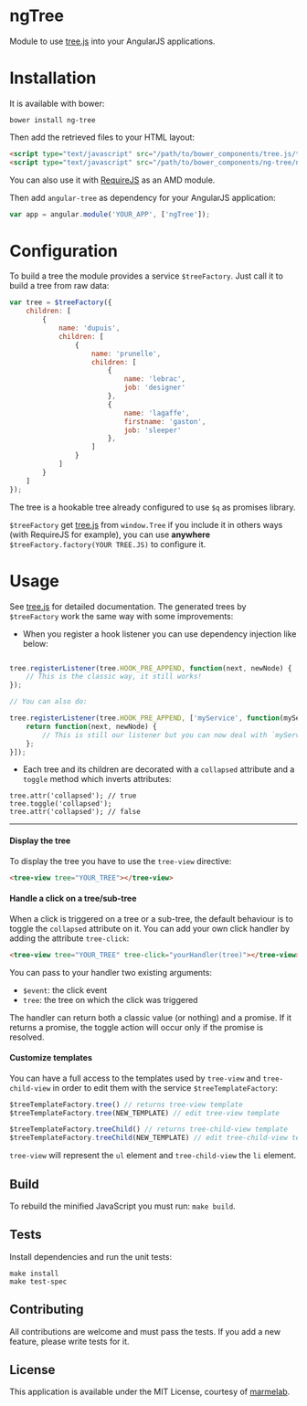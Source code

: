 ngTree
===============

Module to use [tree.js](https://github.com/marmelab/tree.js) into your AngularJS applications.

# Installation

It is available with bower:

```
bower install ng-tree
```

Then add the retrieved files to your HTML layout:

```html
<script type="text/javascript" src="/path/to/bower_components/tree.js/tree.min.js"></script>
<script type="text/javascript" src="/path/to/bower_components/ng-tree/ng-tree.min.js"></script>
```

You can also use it with [RequireJS](http://requirejs.org/) as an AMD module.

Then add `angular-tree` as dependency for your AngularJS application:

```javascript
var app = angular.module('YOUR_APP', ['ngTree']);
```

# Configuration

To build a tree the module provides a service `$treeFactory`. Just call it to build a tree from raw data:

```javascript
var tree = $treeFactory({
    children: [
        {
            name: 'dupuis',
            children: [
                {
                    name: 'prunelle',
                    children: [
                        {
                            name: 'lebrac',
                            job: 'designer'
                        },
                        {
                            name: 'lagaffe',
                            firstname: 'gaston',
                            job: 'sleeper'
                        },
                    ]
                }
            ]
        }
    ]
});
```

The tree is a hookable tree already configured to use `$q` as promises library.

`$treeFactory` get [tree.js](https://github.com/marmelab/tree.js) from `window.Tree` if you include it in others ways (with RequireJS for example), you can use **anywhere** `$treeFactory.factory(YOUR TREE.JS)` to configure it.

# Usage

See [tree.js](https://github.com/marmelab/tree.js) for detailed documentation. The generated trees by `$treeFactory` work the same way with some improvements:

* When you register a hook listener you can use dependency injection like below:

```javascript

tree.registerListener(tree.HOOK_PRE_APPEND, function(next, newNode) {
    // This is the classic way, it still works!
});

// You can also do:

tree.registerListener(tree.HOOK_PRE_APPEND, ['myService', function(myService) {
    return function(next, newNode) {
        // This is still our listener but you can now deal with `myService`
    };
}]);
```

* Each tree and its children are decorated with a `collapsed` attribute and a `toggle` method which inverts attributes:

```
tree.attr('collapsed'); // true
tree.toggle('collapsed');
tree.attr('collapsed'); // false
```
---

#### Display the tree

To display the tree you have to use the `tree-view` directive:

```html
<tree-view tree="YOUR_TREE"></tree-view>
```

#### Handle a click on a tree/sub-tree

When a click is triggered on a tree or a sub-tree, the default behaviour is to toggle the `collapsed` attribute on it. You can add your own click handler by adding the attribute `tree-click`:

```html
<tree-view tree="YOUR_TREE" tree-click="yourHandler(tree)"></tree-view>
```

You can pass to your handler two existing arguments:

* `$event`: the click event
* `tree`: the tree on which the click was triggered

The handler can return both a classic value (or nothing) and a promise. If it returns a promise, the toggle action will occur only if the promise is resolved.

#### Customize templates

You can have a full access to the templates used by `tree-view` and `tree-child-view` in order to edit them with the service `$treeTemplateFactory`:

```javascript
$treeTemplateFactory.tree() // returns tree-view template
$treeTemplateFactory.tree(NEW_TEMPLATE) // edit tree-view template

$treeTemplateFactory.treeChild() // returns tree-child-view template
$treeTemplateFactory.treeChild(NEW_TEMPLATE) // edit tree-child-view template
```

`tree-view` will represent the `ul` element and `tree-child-view` the `li` element.

Build
------

To rebuild the minified JavaScript you must run: `make build`.

Tests
-----
Install dependencies and run the unit tests:

```
make install
make test-spec
```

Contributing
------------

All contributions are welcome and must pass the tests. If you add a new feature, please write tests for it.

License
-------

This application is available under the MIT License, courtesy of [marmelab](http://marmelab.com).
